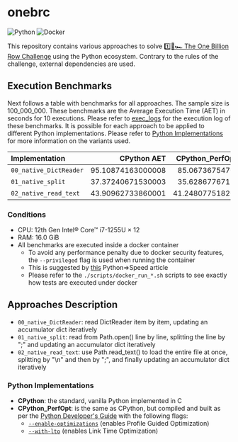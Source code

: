 # onebrc

![Python](https://img.shields.io/badge/python-006d98?style=for-the-badge&logo=python&logoColor=ffc600)
![Docker](https://img.shields.io/badge/docker-2496ed?style=for-the-badge&logo=docker&logoColor=ffffff)

This repository contains various approaches to solve [1️⃣🐝🏎️ The One Billion Row Challenge](https://github.com/gunnarmorling/onebrc) using the Python ecosystem.
Contrary to the rules of the challenge, external dependencies are used.

## Execution Benchmarks

Next follows a table with benchmarks for all approaches.
The sample size is 100_000_000.
These benchmarks are the Average Execution Time (AET) in seconds for 10 executions.
Please refer to [exec_logs](./exec_logs/) for the execution log of these benchmarks.
It is possible for each approach to be applied to different Python implementations.
Please refer to [Python Implementations](#python-implementations) for more information on the variants used.

| Implementation         |       CPython AET | CPython_PerfOpt AET |
| :--------------------- | ----------------: | ------------------: |
| `00_native_DictReader` | 95.10874163000008 |   85.06736754700069 |
| `01_native_split`      | 37.37240671530003 |   35.62867767150019 |
| `02_native_read_text`  | 43.90962733860001 |  41.248077518200446 |

### Conditions

- CPU: 12th Gen Intel® Core™ i7-1255U × 12
- RAM: 16.0 GiB
- All benchmarks are executed inside a docker container
  - To avoid any performance penalty due to docker security features, the `--privileged` flag is used when running the container
  - This is suggested by [this](https://pythonspeed.com/articles/docker-performance-overhead/) Python⇒Speed article
  - Please refer to the `./scripts/docker_run_*.sh` scripts to see exactly how tests are executed under docker

## Approaches Description

- `00_native_DictReader`: read DictReader item by item, updating an accumulator dict iteratively
- `01_native_split`: read from Path.open() line by line, splitting the line by ";" and updating an accumulator dict iteratively
- `02_native_read_text`: use Path.read_text() to load the entire file at once, splitting by "\n" and then by ";", and finally updating an accumulator dict iteratively

### Python Implementations

- **CPython**: the standard, vanilla Python implemented in C
- **CPython_PerfOpt**: is the same as CPython, but compiled and built as per the [Python Developer's Guide](https://devguide.python.org/getting-started/setup-building/index.html#optimization) with the following flags:
  - [`--enable-optimizations`](https://docs.python.org/3/using/configure.html#cmdoption-enable-optimizations) (enables Profile Guided Optimization)
  - [`--with-lto`](https://docs.python.org/3/using/configure.html#cmdoption-with-lto) (enables Link Time Optimization)
